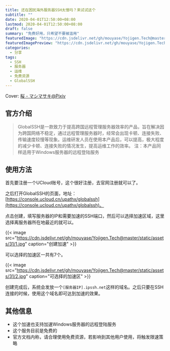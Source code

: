 ```yaml
---
title: 还在困扰海外服务器SSH太慢吗？来试试这个
subtitle: ""
date: 2020-04-01T12:50:00+08:00
lastmod: 2020-04-01T12:50:00+08:00
draft: false
summary: "免费好用，只希望不要被滥用"
featuredImage: "https://cdn.jsdelivr.net/gh/mouyase/Yojigen.Tech@master/static/assets/31/cover.jpg"
featuredImagePreview: "https://cdn.jsdelivr.net/gh/mouyase/Yojigen.Tech@master/static/assets/31/cover_s.jpg"
categories: 
  - 分享
tags: 
  - SSH
  - 服务器
  - 运维
  - 免费资源
  - GlobalSSH
---
```



Cover: [桜 - マシマサキ@Pixiv](https://www.pixiv.net/artworks/80518034)

## 官方介绍
>GlobalSSH是一款致力于提高跨国远程管理服务器效率的产品，旨在解决因为跨国网络不稳定，通过远程管理服务器时，经常会出现卡顿、连接失败、传输速度较慢等现象。运维研发人员在使用本产品后，可以提高，极大程度的减少卡顿、连接失败的情况发生，提高运维工作的效率。
>注：本产品同样适用于Windows服务器的远程登陆服务

## 使用方法

首先要注册一个UCloud账号，这个很好注册，去官网注册就可以了。

之后打开GlobalSSH的页面，地址：[https://console.ucloud.cn/upathx/globalssh](https://console.ucloud.cn/upathx/globalssh)。

点击创建，填写服务器的IP和需要加速的SSH端口，然后可以选择加速区域，这里选择离服务器所在地最近的就可以。

{{< image src="https://cdn.jsdelivr.net/gh/mouyase/Yojigen.Tech@master/static/assets/31/1.jpg" caption="创建加速" >}}

可以选择的加速区一共有7个。

{{< image src="https://cdn.jsdelivr.net/gh/mouyase/Yojigen.Tech@master/static/assets/31/2.jpg" caption="可选择的加速区" >}}

创建完成后，系统会发放一个`[服务器IP].ipssh.net`这样的域名。之后只要在SSH连接的时候，使用这个域名即可达到加速的效果。

## 其他信息

 - 这个加速也支持加速Windows服务器的远程登陆服务
 - 这个服务目前是免费的
 - 官方文档内称，请合理使用免费资源，若影响到其他用户使用，将触发限速策略
